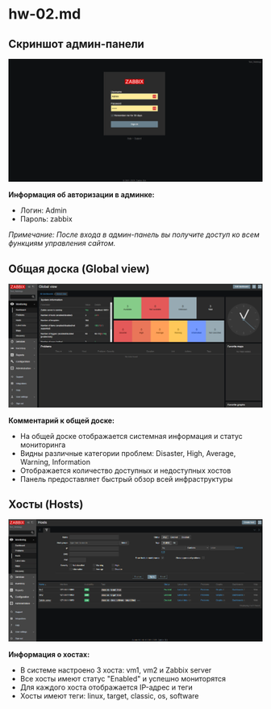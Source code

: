 # hw-02.md

## Скриншот админ-панели

![Скриншот админ-панели](screenshots/zabbix_login.png)

**Информация об авторизации в админке:**
- Логин: Admin
- Пароль: zabbix

*Примечание: После входа в админ-панель вы получите доступ ко всем функциям управления сайтом.*

## Общая доска (Global view)

![Общая доска Zabbix](screenshots/zabbix_dashboard.png)

**Комментарий к общей доске:**
- На общей доске отображается системная информация и статус мониторинга
- Видны различные категории проблем: Disaster, High, Average, Warning, Information
- Отображается количество доступных и недоступных хостов
- Панель предоставляет быстрый обзор всей инфраструктуры

## Хосты (Hosts)

![Список хостов Zabbix](screenshots/zabbix_hosts.png)

**Информация о хостах:**
- В системе настроено 3 хоста: vm1, vm2 и Zabbix server
- Все хосты имеют статус "Enabled" и успешно мониторятся
- Для каждого хоста отображается IP-адрес и теги
- Хосты имеют теги: linux, target, classic, os, software